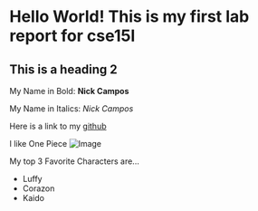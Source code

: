 # Hello World! This is my first lab report for cse15l

## This is a heading 2

My Name in Bold: **Nick Campos**

My Name in Italics: *Nick Campos*

Here is a link to my [github](https://github.com/nickcamp13)

I like One Piece
![Image](https://pm1.narvii.com/5993/ada99e2f14ecfe56b7175b31daac9aea829612c0_hq.jpg)

My top 3 Favorite Characters are...
* Luffy
* Corazon
* Kaido

